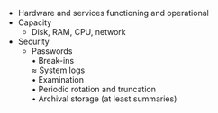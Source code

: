 - Hardware and services functioning and operational  
- Capacity  
	- Disk, RAM, CPU, network  
- Security 
	- Passwords  
• Break-ins  
≈ System logs  
• Examination  
• Periodic rotation and truncation  
• Archival storage (at least summaries)